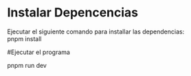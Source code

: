 # Instalar Depencencias

Ejecutar el siguiente comando para installar las dependencias:  
  pnpm install 
  
#Ejecutar el programa

pnpm run dev

